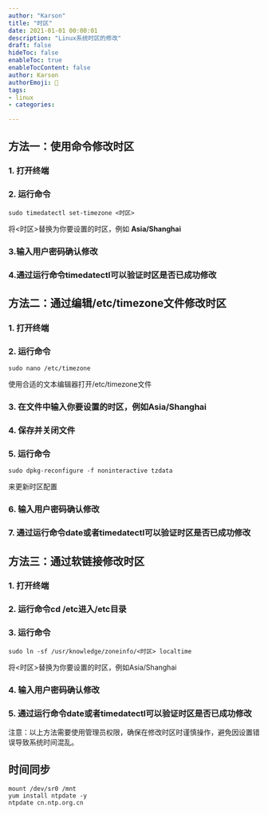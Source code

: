 ```yaml
---
author: "Karson"
title: "时区"
date: 2021-01-01 00:00:01
description: "Linux系统时区的修改"
draft: false
hideToc: false
enableToc: true
enableTocContent: false
author: Karson
authorEmoji: 👻
tags: 
- linux
- categories:

---
```


## 方法一：使用命令修改时区
### 1. 打开终端
### 2. 运行命令
```shell
sudo timedatectl set-timezone <时区>
```
将<时区>替换为你要设置的时区，例如 **Asia/Shanghai**

### 3.输入用户密码确认修改
### 4.通过运行命令timedatectl可以验证时区是否已成功修改

## 方法二：通过编辑/etc/timezone文件修改时区

### 1. 打开终端

### 2. 运行命令
```shell
sudo nano /etc/timezone
```
使用合适的文本编辑器打开/etc/timezone文件
### 3. 在文件中输入你要设置的时区，例如Asia/Shanghai
### 4. 保存并关闭文件

### 5. 运行命令
```shell
sudo dpkg-reconfigure -f noninteractive tzdata
```
来更新时区配置
### 6. 输入用户密码确认修改
### 7. 通过运行命令date或者timedatectl可以验证时区是否已成功修改

## 方法三：通过软链接修改时区

### 1. 打开终端
### 2. 运行命令cd /etc进入/etc目录
### 3. 运行命令
```shell
sudo ln -sf /usr/knowledge/zoneinfo/<时区> localtime
```
将<时区>替换为你要设置的时区，例如Asia/Shanghai
### 4. 输入用户密码确认修改
### 5. 通过运行命令date或者timedatectl可以验证时区是否已成功修改

注意：以上方法需要使用管理员权限，确保在修改时区时谨慎操作，避免因设置错误导致系统时间混乱。

## 时间同步
```shell
mount /dev/sr0 /mnt
yum install ntpdate -y
ntpdate cn.ntp.org.cn
```
